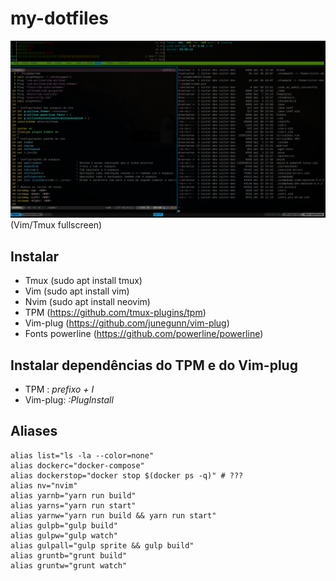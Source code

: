 # my-dotfiles

![screenshot](https://github.com/VictorHugoBatista/my-dotfiles/blob/master/screenshot.png)(Vim/Tmux fullscreen)

## Instalar
* Tmux (sudo apt install tmux)
* Vim (sudo apt install vim)
* Nvim (sudo apt install neovim)
* TPM (https://github.com/tmux-plugins/tpm)
* Vim-plug (https://github.com/junegunn/vim-plug)
* Fonts powerline (https://github.com/powerline/powerline)

## Instalar dependências do TPM e do Vim-plug
 * TPM : *prefixo + I*
 * Vim-plug: *:PlugInstall*

## Aliases
```console
alias list="ls -la --color=none"
alias dockerc="docker-compose"
alias dockerstop="docker stop $(docker ps -q)" # ???
alias nv="nvim"
alias yarnb="yarn run build"
alias yarns="yarn run start"
alias yarnw="yarn run build && yarn run start"
alias gulpb="gulp build"
alias gulpw="gulp watch"
alias gulpall="gulp sprite && gulp build"
alias gruntb="grunt build"
alias gruntw="grunt watch"
```


